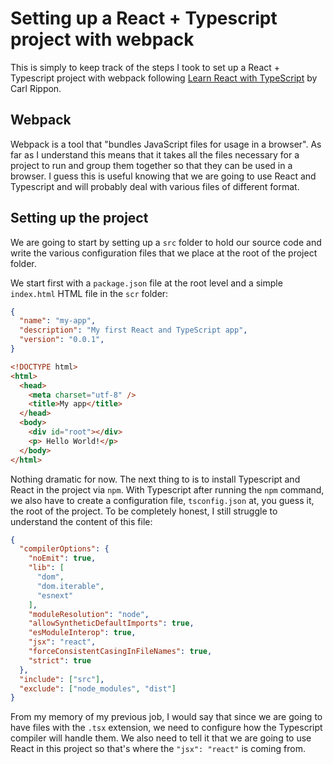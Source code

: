 # Setting up a React + Typescript project with webpack

This is simply to keep track of the steps I took to set up a React + Typescript project with webpack following [Learn React with TypeScript](https://www.packtpub.com/product/learn-react-with-typescript-second-edition/9781804614204) by Carl Rippon.

## Webpack

Webpack is a tool that "bundles JavaScript files for usage in a browser". As far as I understand this means that it takes all the files necessary for a project to run and group them together so that they can be used in a browser. I guess this is useful knowing that we are going to use React and Typescript and will probably deal with various files of different format.

## Setting up the project

We are going to start by setting up a `src` folder to hold our source code and write the various configuration files that we place at the root of the project folder. 

We start first with a `package.json` file at the root level and a simple `index.html` HTML file in the `scr` folder:

```json
{
  "name": "my-app",
  "description": "My first React and TypeScript app",
  "version": "0.0.1",
}
```

```html
<!DOCTYPE html>
<html>
  <head>
    <meta charset="utf-8" />
    <title>My app</title>
  </head>
  <body>
    <div id="root"></div>
    <p> Hello World!</p>
  </body>
</html>
```
Nothing dramatic for now. The next thing to is to install Typescript and React in the project via `npm`.
With Typescript after running the `npm` command, we also have to create a configuration file, `tsconfig.json` at, you guess it, the root of the project. To be completely honest, I still struggle to understand the content of this file:

```json
{
  "compilerOptions": {
    "noEmit": true,
    "lib": [
      "dom",
      "dom.iterable",
      "esnext"
    ],
    "moduleResolution": "node",    
    "allowSyntheticDefaultImports": true,
    "esModuleInterop": true,
    "jsx": "react",
    "forceConsistentCasingInFileNames": true,
    "strict": true
  },
  "include": ["src"],
  "exclude": ["node_modules", "dist"]
}
```
From my memory of my previous job, I would say that since we are going to have files with the `.tsx` extension, we need to configure how the Typescript compiler will handle them. We also need to tell it that we are going to use React in this project so that's where the `"jsx": "react"` is coming from.